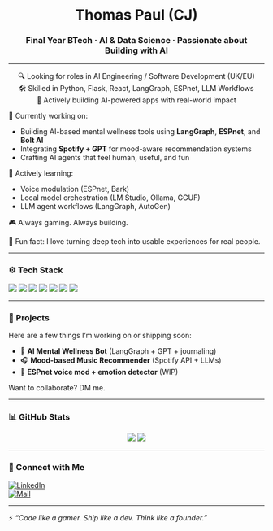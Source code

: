 <h1 align="center">Thomas Paul (CJ)</h1>
<h3 align="center">Final Year BTech · AI & Data Science · Passionate about Building with AI</h3>


---
<p align="center">
  🔍 Looking for roles in AI Engineering / Software Development (UK/EU)<br>
  🛠️ Skilled in Python, Flask, React, LangGraph, ESPnet, LLM Workflows<br>
  🎯 Actively building AI-powered apps with real-world impact
</p>


🔭 Currently working on:  
- Building AI-based mental wellness tools using **LangGraph**, **ESPnet**, and **Bolt AI**  
- Integrating **Spotify + GPT** for mood-aware recommendation systems  
- Crafting AI agents that feel human, useful, and fun

🌱 Actively learning:  
- Voice modulation (ESPnet, Bark)
- Local model orchestration (LM Studio, Ollama, GGUF)
- LLM agent workflows (LangGraph, AutoGen)

🎮 Always gaming. Always building.  

🧠 Fun fact: I love turning deep tech into usable experiences for real people.

---

### ⚙️ Tech Stack
<p align="left">
  <img src="https://img.shields.io/badge/Python-3776AB?style=flat&logo=python&logoColor=white"/>
  <img src="https://img.shields.io/badge/Flask-000000?style=flat&logo=flask&logoColor=white"/>
  <img src="https://img.shields.io/badge/React-61DAFB?style=flat&logo=react&logoColor=black"/>
  <img src="https://img.shields.io/badge/Java-ED8B00?style=flat&logo=java&logoColor=white"/>
  <img src="https://img.shields.io/badge/C-00599C?style=flat&logo=c&logoColor=white"/>
  <img src="https://img.shields.io/badge/Figma-F24E1E?style=flat&logo=figma&logoColor=white"/>
  <img src="https://img.shields.io/badge/GitHub-181717?style=flat&logo=github&logoColor=white"/>
</p>

---

### 🧩 Projects
Here are a few things I’m working on or shipping soon:
- 🧠 **AI Mental Wellness Bot** (LangGraph + GPT + journaling)
- 🎧 **Mood-based Music Recommender** (Spotify API + LLMs)
- 👾 **ESPnet voice mod + emotion detector** (WIP)

Want to collaborate? DM me.

---

### 📊 GitHub Stats
<p align="center">
  <img src="https://github-readme-stats.vercel.app/api?username=thomaspaulcj&show_icons=true&theme=tokyonight" />
  <img src="https://github-readme-streak-stats.herokuapp.com?user=thomaspaulcj&theme=tokyonight"/>
</p>

---

### 🔗 Connect with Me
[![LinkedIn](https://img.shields.io/badge/LinkedIn-blue?style=flat&logo=linkedin)](https://linkedin.com/in/thomaspaulcj)  
[![Mail](https://img.shields.io/badge/Email-grey?style=flat&logo=gmail)](mailto:yourmail@example.com)

---

⚡ *“Code like a gamer. Ship like a dev. Think like a founder.”*
